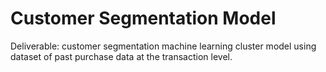 # Customer Segmentation Model
Deliverable: customer segmentation machine learning cluster model using dataset of past purchase data at the transaction level.

